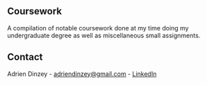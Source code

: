## Coursework

A compilation of notable coursework done at my time doing my undergraduate degree as well as miscellaneous small assignments.
## Contact

Adrien Dinzey - adriendinzey@gmail.com - [LinkedIn](https://linkedin.com/in/adriendinzey)
